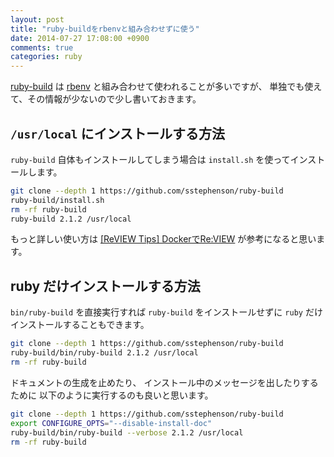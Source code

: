 ```yaml
---
layout: post
title: "ruby-buildをrbenvと組み合わせずに使う"
date: 2014-07-27 17:08:00 +0900
comments: true
categories: ruby
---
```

[ruby-build](https://github.com/sstephenson/ruby-build "ruby-build")
は
[rbenv](https://github.com/sstephenson/rbenv "rbenv")
と組み合わせて使われることが多いですが、
単独でも使えて、その情報が少ないので少し書いておきます。

<!--more-->

## `/usr/local` にインストールする方法

`ruby-build` 自体もインストールしてしまう場合は
`install.sh` を使ってインストールします。

```sh
git clone --depth 1 https://github.com/sstephenson/ruby-build
ruby-build/install.sh
rm -rf ruby-build
ruby-build 2.1.2 /usr/local
```

もっと詳しい使い方は
[[ReVIEW Tips] DockerでRe:VIEW](http://qiita.com/takahashim/items/406421d515ef1d4f1189 "[ReVIEW Tips] DockerでRe:VIEW")
が参考になると思います。

## ruby だけインストールする方法

`bin/ruby-build` を直接実行すれば `ruby-build` をインストールせずに
`ruby` だけインストールすることもできます。

```sh
git clone --depth 1 https://github.com/sstephenson/ruby-build
ruby-build/bin/ruby-build 2.1.2 /usr/local
rm -rf ruby-build
```

ドキュメントの生成を止めたり、
インストール中のメッセージを出したりするために
以下のように実行するのも良いと思います。

```sh
git clone --depth 1 https://github.com/sstephenson/ruby-build
export CONFIGURE_OPTS="--disable-install-doc"
ruby-build/bin/ruby-build --verbose 2.1.2 /usr/local
rm -rf ruby-build
```
